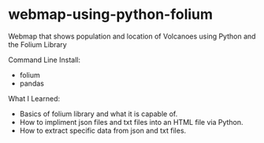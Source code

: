 # webmap-using-python-folium
Webmap that shows population and location of Volcanoes using Python and the Folium Library

Command Line Install:
- folium
- pandas

What I Learned:
- Basics of folium library and what it is capable of.
- How to impliment json files and txt files into an HTML file via Python.
- How to extract specific data from json and txt files.
